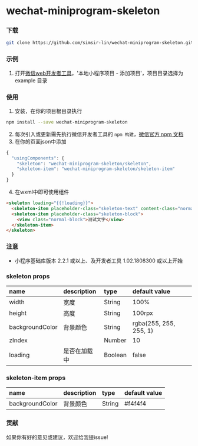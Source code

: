 # wechat-miniprogram-skeleton

### 下载
``` bash
git clone https://github.com/simsir-lin/wechat-miniprogram-skeleton.git
```

### 示例
1. 打开[微信web开发者工具](https://mp.weixin.qq.com/debug/wxadoc/dev/devtools/download.html)，'本地小程序项目 - 添加项目'，项目目录选择为 example 目录

### 使用
1. 安装，在你的项目根目录执行
``` bash
npm install --save wechat-miniprogram-skeleton
```
2. 每次引入或更新需先执行微信开发者工具的 `npm 构建`，[微信官方 npm 文档](https://developers.weixin.qq.com/miniprogram/dev/devtools/npm.html)
3. 在你的页面json中添加
``` javascript
{
  "usingComponents": {
    "skeleton": "wechat-miniprogram-skeleton/skeleton",
    "skeleton-item": "wechat-miniprogram-skeleton/skeleton-item"
  }
}
```
4. 在wxml中即可使用组件
``` html
<skeleton loading="{{!loading}}">
  <skeleton-item placeholder-class="skeleton-text" content-class="normal-text">文字</skeleton-item>
  <skeleton-item placeholder-class="skeleton-block">
    <view class="normal-block">测试文字</view>
  </skeleton-item>
</skeleton>
```

### 注意
* 小程序基础库版本 2.2.1 或以上、及开发者工具 1.02.1808300 或以上开始

### skeleton props

| name     | description              | type     | default value |
| :---------------- | :----------------------- | :------  | :------------ |
| width             | 宽度                 | String    | 100%          |
| height             | 高度                 | String    | 100rpx          |
| backgroundColor  | 背景颜色                 | String    | rgba(255, 255, 255, 1)          |
| zIndex             |                  | Number    | 10          |
| loading             | 是否在加载中                 | Boolean    | false          |

### skeleton-item props

| name     | description              | type     | default value |
| :---------------- | :----------------------- | :------  | :------------ |
| backgroundColor  | 背景颜色                 | String    | #f4f4f4          |


### 贡献
如果你有好的意见或建议，欢迎给我提issue!
